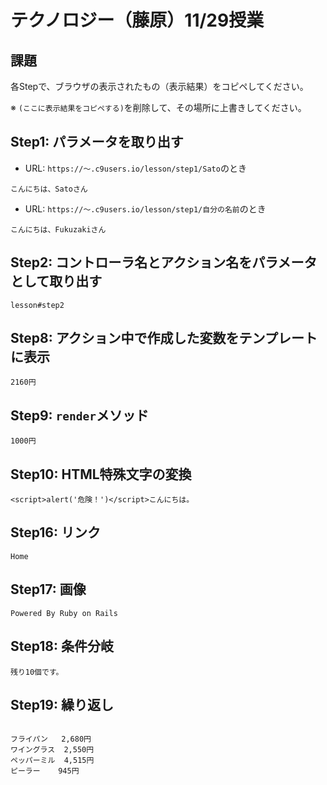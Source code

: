 # テクノロジー（藤原）11/29授業

## 課題

各Stepで、ブラウザの表示されたもの（表示結果）をコピペしてください。

※ `(ここに表示結果をコピペする)`を削除して、その場所に上書きしてください。

## Step1: パラメータを取り出す

- URL: `https://～.c9users.io/lesson/step1/Sato`のとき

```
こんにちは、Satoさん
```

- URL: `https://～.c9users.io/lesson/step1/自分の名前`のとき

```
こんにちは、Fukuzakiさん
```

## Step2: コントローラ名とアクション名をパラメータとして取り出す

```
lesson#step2
```

## Step8: アクション中で作成した変数をテンプレートに表示

```
2160円
```

## Step9: `render`メソッド 

```
1000円
```

## Step10: HTML特殊文字の変換 


```
<script>alert('危険！')</script>こんにちは。
```

## Step16: リンク

```
Home
```

## Step17: 画像

```
Powered By Ruby on Rails
```

## Step18: 条件分岐

```
残り10個です。
```

## Step19: 繰り返し

```

フライパン	2,680円
ワイングラス	2,550円
ペッパーミル	4,515円
ピーラー	945円
```
